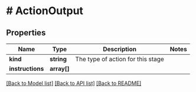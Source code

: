 # # ActionOutput

## Properties

Name | Type | Description | Notes
------------ | ------------- | ------------- | -------------
**kind** | **string** | The type of action for this stage |
**instructions** | **array[]** |  |

[[Back to Model list]](../../README.md#models) [[Back to API list]](../../README.md#endpoints) [[Back to README]](../../README.md)
